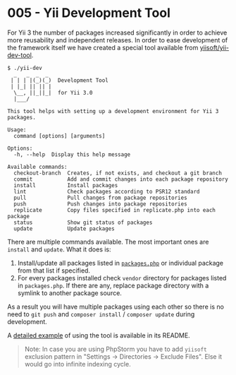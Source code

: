 # 005 - Yii Development Tool

For Yii 3 the number of packages increased significantly in order to achieve more reusability and independent releases.
In order to ease development of the framework itself we have created a special tool available from [yiisoft/yii-dev-tool](https://github.com/yiisoft/yii-dev-tool).

```
$ ./yii-dev
  _   _  _  _
 | | | |(_)(_)  Development Tool
 | |_| || || |
  \__, ||_||_|  for Yii 3.0
  |___/

This tool helps with setting up a development environment for Yii 3 packages.

Usage:
  command [options] [arguments]

Options:
  -h, --help  Display this help message

Available commands:
  checkout-branch  Creates, if not exists, and checkout a git branch
  commit           Add and commit changes into each package repository
  install          Install packages
  lint             Check packages according to PSR12 standard
  pull             Pull changes from package repositories
  push             Push changes into package repositories
  replicate        Copy files specified in replicate.php into each package
  status           Show git status of packages
  update           Update packages
```

There are multiple commands available. The most important ones are `install` and `update`. What it does is:

1. Install/update all packages listed in [`packages.php`](https://github.com/yiisoft/yii-dev-tool/blob/master/packages.php)
   or individual package from that list if specified.
2. For every packages installed check `vendor` directory for packages listed in `packages.php`. If there are any,
   replace package directory with a symlink to another package source.

As a result you will have multiple packages using each other so there is no need to `git push` and `composer install` / `composer update`
during development.

A [detailed example](https://github.com/yiisoft/yii-dev-tool#usage-example) of using the tool is available in its README.

> Note: In case you are using PhpStorm you have to add `yiisoft` exclusion pattern in "Settings → Directories → Exclude Files".
> Else it would go into infinite indexing cycle.
